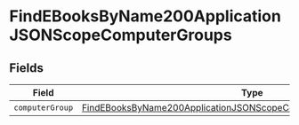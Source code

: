 # FindEBooksByName200ApplicationJSONScopeComputerGroups


## Fields

| Field                                                                                                                                                               | Type                                                                                                                                                                | Required                                                                                                                                                            | Description                                                                                                                                                         |
| ------------------------------------------------------------------------------------------------------------------------------------------------------------------- | ------------------------------------------------------------------------------------------------------------------------------------------------------------------- | ------------------------------------------------------------------------------------------------------------------------------------------------------------------- | ------------------------------------------------------------------------------------------------------------------------------------------------------------------- |
| `computerGroup`                                                                                                                                                     | [FindEBooksByName200ApplicationJSONScopeComputerGroupsComputerGroup](../../models/operations/findebooksbyname200applicationjsonscopecomputergroupscomputergroup.md) | :heavy_minus_sign:                                                                                                                                                  | N/A                                                                                                                                                                 |